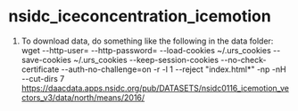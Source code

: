 # nsidc_iceconcentration_icemotion

1. To download data, do something like the following in the data folder:
wget --http-user= --http-password= --load-cookies ~/.urs_cookies --save-cookies ~/.urs_cookies --keep-session-cookies --no-check-certificate --auth-no-challenge=on -r -l 1 --reject "index.html*" -np -nH --cut-dirs 7 https://daacdata.apps.nsidc.org/pub/DATASETS/nsidc0116_icemotion_vectors_v3/data/north/means/2016/
